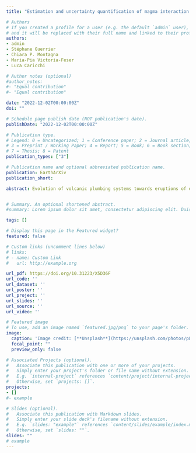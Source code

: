 ```yaml
---
title: "Estimation and uncertainty quantification of magma interaction times using statistical emulation"

# Authors
# If you created a profile for a user (e.g. the default `admin` user), write the username (folder name) here 
# and it will be replaced with their full name and linked to their profile.
authors:
- admin
- Stéphane Guerrier
- Chiara P. Montagna
- Maria-Pia Victoria-Feser
- Luca Caricchi

# Author notes (optional)
#author_notes:
#- "Equal contribution"
#- "Equal contribution"

date: "2022-12-02T00:00:00Z"
doi: ""

# Schedule page publish date (NOT publication's date).
publishDate: "2022-12-02T00:00:00Z"

# Publication type.
# Legend: 0 = Uncategorized; 1 = Conference paper; 2 = Journal article;
# 3 = Preprint / Working Paper; 4 = Report; 5 = Book; 6 = Book section;
# 7 = Thesis; 8 = Patent
publication_types: ["3"]

# Publication name and optional abbreviated publication name.
publication: EarthArXiv
publication_short:

abstract: Evolution of volcanic plumbing systems towards eruptions of different styles and sizes largely depends on processes at crustal depths that are outside our observational capabilities. These processes can be modeled and the outputs of the simulations can be compared with the chemistry of the erupted products, geophysical and geodetic data to retrieve information on the architecture of the plumbing system and the processes leading to eruption. The interaction between magmas with different physical and chemical properties often precedes volcanic eruptions. Thus, sophisticated numerical models have been developed that describe in detail the dynamics of interacting magmas, specifically aimed at evaluating pre-eruptive magma mingling and mixing timescales. However, our ability to explore the parameters space in order to match petrological and geophysical observations is limited by the extremely high computational costs of these multiphase, multicomponent computational fluid dynamics simulations. To overcome these limitations, we present a statistical emulator that is able to reproduce the numerical simulations results providing the temporal evolution of the distribution of magma chemistry as a function of a set of input parameters such as magma densities and reservoir shapes. The whole rock composition of volcanic rocks is one of the most common measurable parameter collected for eruptions. The statistical emulator can be used to invert the observed distribution of whole rock chemistry to determine the duration of interaction between magmas preceding an eruption and identify the best matching input paramaters of the numerical model. Importantly, the statistical emulator intrinsically includes error propagation, thus providing confidence intervals on predicted interaction timescales on the base of the intrinsic uncertainty of the input parameters of the numerical simulations.


# Summary. An optional shortened abstract.
#summary: Lorem ipsum dolor sit amet, consectetur adipiscing elit. Duis posuere tellus ac convallis placerat. Proin tincidunt magna sed ex sollicitudin condimentum.

tags: []

# Display this page in the Featured widget?
featured: false

# Custom links (uncomment lines below)
# links:
# - name: Custom Link
#   url: http://example.org

url_pdf: https://doi.org/10.31223/X5D36F
url_code: ''
url_dataset: ''
url_poster: ''
url_project: ''
url_slides: ''
url_source: ''
url_video: ''

# Featured image
# To use, add an image named `featured.jpg/png` to your page's folder. 
image:
  caption: 'Image credit: [**Unsplash**](https://unsplash.com/photos/pLCdAaMFLTE)'
  focal_point: ""
  preview_only: false

# Associated Projects (optional).
#   Associate this publication with one or more of your projects.
#   Simply enter your project's folder or file name without extension.
#   E.g. `internal-project` references `content/project/internal-project/index.md`.
#   Otherwise, set `projects: []`.
projects:
- []
#- example

# Slides (optional).
#   Associate this publication with Markdown slides.
#   Simply enter your slide deck's filename without extension.
#   E.g. `slides: "example"` references `content/slides/example/index.md`.
#   Otherwise, set `slides: ""`.
slides: ""
# example
---
```


<!-- {{% callout note %}}
Click the *Cite* button above to demo the feature to enable visitors to import publication metadata into their reference management software.
{{% /callout %}}

{{% callout note %}}
Create your slides in Markdown - click the *Slides* button to check out the example.
{{% /callout %}} -->

<!-- Supplementary notes can be added here, including [code, math, and images](https://wowchemy.com/docs/writing-markdown-latex/). -->

